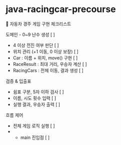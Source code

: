 # java-racingcar-precourse


🚗 자동차 경주 게임 구현 체크리스트

 도메인
	- 0~9 난수 생성 [ ]
  - 4 이상 전진 여부 판단 [ ]
  - 위치 관리 (+1 이동, 0 이상 보장) [ ]
  - Car : 이름 + 위치, move() 구현 [ ]
  - RaceResult : 최대 거리, 우승자 계산 [ ]
  - RacingCars : 전체 이동, 결과 생성 [ ]

 검증 & 입출표 
  - 쉼표 구분, 5자 이하 검사 [ ]
  - 이름, 시도 횟수 입력 [ ]
  - 실행 결과, 우승자 출력 [ ]

흐름 제어
  - 전체 게임 로직 실행 [ ]
  - - main 진입점 [ ]
